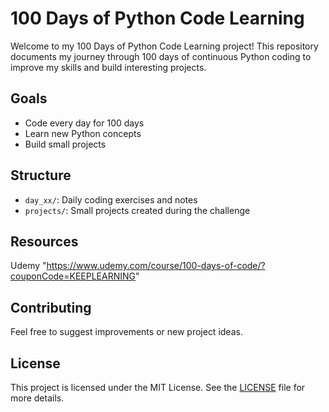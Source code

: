 # 100 Days of Python Code Learning

Welcome to my 100 Days of Python Code Learning project! This repository documents my journey through 100 days of continuous Python coding to improve my skills and build interesting projects.

## Goals
- Code every day for 100 days
- Learn new Python concepts
- Build small projects

## Structure
- `day_xx/`: Daily coding exercises and notes
- `projects/`: Small projects created during the challenge

## Resources
Udemy "https://www.udemy.com/course/100-days-of-code/?couponCode=KEEPLEARNING"

## Contributing
Feel free to suggest improvements or new project ideas.

## License
This project is licensed under the MIT License. See the [LICENSE](LICENSE) file for more details.
